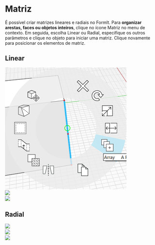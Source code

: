 # Matriz

É possível criar matrizes lineares e radiais no FormIt. Para **organizar arestas, faces ou objetos inteiros**, clique no ícone Matriz no menu de contexto. Em seguida, escolha Linear ou Radial, especifique os outros parâmetros e clique no objeto para iniciar uma matriz. Clique novamente para posicionar os elementos de matriz.

## Linear

![](../.gitbook/assets/array.png)\
![](../.gitbook/assets/array\_linear2.png)\
![](../.gitbook/assets/linear\_array\_3.png)

## Radial

![](<../.gitbook/assets/array\_radial1 (1).png>)\
![](../.gitbook/assets/radial\_array2.png)\
![](../.gitbook/assets/radial\_array3.png)
